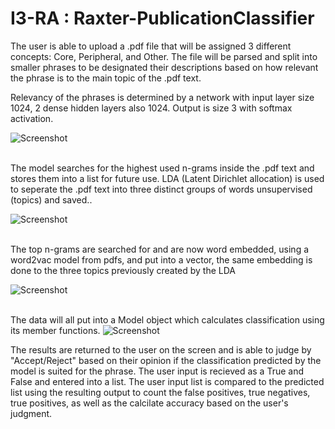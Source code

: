 # I3-RA : Raxter-PublicationClassifier

The user is able to upload a .pdf file that will be assigned 3 different concepts: Core, Peripheral, and Other.
The file will be parsed and split into smaller phrases to be designated their descriptions based on how relevant the phrase is to the main topic of the .pdf text.

Relevancy of the phrases is determined by a network with input layer size 1024, 2 dense hidden layers also 1024. Output is size 3 with softmax activation.

![Screenshot](https://i.imgur.com/ZVACR1r.png)<br/>
<br/>

The model searches for the highest used n-grams inside the .pdf text and  stores them into a list for future use. LDA (Latent Dirichlet allocation) is used to seperate the .pdf text into three distinct groups of words unsupervised (topics) and saved..

![Screenshot](https://i.imgur.com/XAK09ri.png)<br/>
<br/>

 The top n-grams are searched for and are now word embedded, using a word2vac model from pdfs, and put into a vector, the same embedding is done to the three topics previously created by the LDA
 
 ![Screenshot](https://i.imgur.com/CA74LnU.png)<br/>
 <br/>
 
 
 The data will all put into a Model object which calculates classification using its member functions.
 ![Screenshot](https://i.imgur.com/XIqUQJp.png)
 

 
The results are returned to the user on the screen and is able to judge by "Accept/Reject" based on their opinion if the classification predicted by the model is suited for the phrase. The user input is recieved as a True and False and entered into a list. The user input list is compared to the predicted list using the resulting output to count the false positives, true negatives, true positives, as well as the calcilate accuracy based on the user's judgment.
